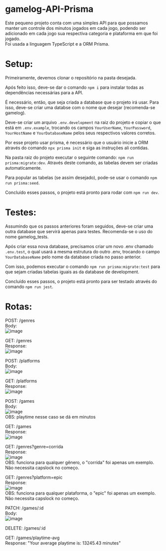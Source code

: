 # gamelog-API-Prisma

Este pequeno projeto conta com uma simples API para que possamos manter um controle dos minutos jogados em cada jogo, podendo ser adicionado em cada jogo sua respectiva categoria e plataforma em que foi jogado. </br>
Foi usada a linguagem TypeScript e a ORM Prisma.

# Setup:

Primeiramente, devemos clonar o repositório na pasta desejada.

Após feito isso, deve-se dar o comando `npm i` para instalar todas as dependências necessárias para a API.

É necessário, então, que seja criada a database que o projeto irá usar. Para isso, deve-se criar uma databse com o nome que desejar (recomenda-se gamelog).

Deve-se criar um arquivo `.env.development` na raiz do projeto e copiar o que está em `.env.example`, trocando os campos `YourUserName`, `YourPassword`, `YourHostName` e `YourDatabaseName` pelos seus respectivos valores corretos.

Por esse projeto usar prisma, é necessário que o usuário inicie a ORM através do comando `npx prisma init` e siga as instruções ali contidas.

Na pasta raiz do projeto executar o seguinte comando: `npm run prisma:migrate:dev`. Através deste comando, as tabelas devem ser criadas automaticamente.

Para popular as tabelas (se assim desejado), pode-se usar o comando `npm run prisma:seed`.

Concluído esses passos, o projeto está pronto para rodar com `npm run dev`.

# Testes:

Assumindo que os passos anteriores foram seguidos, deve-se criar uma outra database que servirá apenas para testes. Recomenda-se o uso do nome gamelog_tests.

Após criar essa nova database, precisamos criar um novo .env chamado `.env.test`, o qual usará a mesma estrutura do outro .env, trocando o campo `YourDatabaseName` pelo nome da database criada no passo anterior.

Com isso, podemos executar o comando `npm run prisma:migrate:test` para que sejam criadas tabelas iguais as da database de development.

Concluído esses passos, o projeto está pronto para ser testado através do comando `npm run jest`.

# Rotas:

POST: /genres </br>
Body: </br>![image](https://user-images.githubusercontent.com/110701545/215526724-de50e87f-c2f3-4b06-aada-84e6c5445a1d.png)

GET: /genres </br>
Response: </br>![image](https://user-images.githubusercontent.com/110701545/215527628-09f86d15-9b0a-4d0e-ba32-755a53646fd9.png)

POST: /platforms </br>
Body: </br>![image](https://user-images.githubusercontent.com/110701545/215529786-43210ae2-f484-4458-80a1-a3a4596e0905.png)

GET: /platforms </br>
Response: </br>![image](https://user-images.githubusercontent.com/110701545/215529895-5b90763c-f519-4b49-a7a6-88f5f26bf5ff.png)

POST: /games </br>
Body: </br>![image](https://user-images.githubusercontent.com/110701545/215527962-ce3eb287-9fdf-49f6-a635-90dd1f0b2457.png)</br>
OBS: playtime nesse caso se dá em minutos

GET: /games </br>
Response: </br>![image](https://user-images.githubusercontent.com/110701545/215528554-c04a7f30-4a9e-4aa0-9d39-dc978a3db1db.png)

GET: /genres?genre=corrida </br>
Response: </br>![image](https://user-images.githubusercontent.com/110701545/215528720-ade07efe-8aa5-408a-a502-3227daebdac3.png)</br>
OBS: funciona para qualquer gênero, o "corrida" foi apenas um exemplo. Não necessita capslock no começo.

GET: /genres?platform=epic </br>
Response: </br>![image](https://user-images.githubusercontent.com/110701545/215528993-fb90d280-36f1-4c2c-9b1c-e4b2868b804f.png)</br>
OBS: funciona para qualquer plataforma, o "epic" foi apenas um exemplo. Não necessita capslock no começo.

PATCH: /games/:id </br>
Body: </br>![image](https://user-images.githubusercontent.com/110701545/215529388-37bb1597-ea7f-43c3-a620-f34d8d8d8e6f.png)

DELETE: /games/:id </br>

GET: /games/playtime-avg </br>
Response: "Your average playtime is: 13245.43 minutes"
